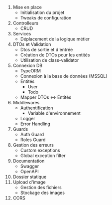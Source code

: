 1. Mise en place
   - Initialisation du projet
   - Tweaks de configuration
2. Controlleurs
   - CRUD
3. Services
   - Déplacement de la logique métier
4. DTOs et Validation
   - Dtos de sortie et d'entrée
   - Création de DTOs pour les entités
   - Utilisation de class-validator
5. Connexion DB
   - TypeORM
   - Connexion à la base de données (MSSQL)
   - Entités
     - User
     - Todo
   - Mapper DTOs <-> Entités
6. Middlewares
   - Authentification
     - Variable d'environnement
   - Logger
   - Error Handling
7. Guards
   - Auth Guard
   - Roles Guard
8. Gestion des erreurs
   - Custom exceptions
   - Global exception filter
9. Documentation
   - Swagger
   - OpenAPI
10. Dossier statique
11. Upload d'image
    - Gestion des fichiers
    - Stockage des images
12. CORS
